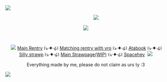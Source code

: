 <div>
<img src ="https://64.media.tumblr.com/04bbfecd48a44be15e277275c1886b65/2bdf54e703a92672-e6/s2048x3072/b79d3896b37b03b0927ed57d34ee45c516947cee.pnj" >
</div>

‎ ‎ ‎ ‎ ‎ ‎ ‎ ‎ ‎ ‎ ‎ ‎‎ ‎ ‎ ‎‎ ‎ ‎‎ ‎ ‎ ‎ ‎ ‎ ‎ ‎ ‎ ‎ ‎ ‎ ‎ ‎ ‎ ‎‎ ‎ ‎ ‎‎ ‎ ‎‎ ‎ ‎ ‎ ‎ ‎ ‎ ‎ ‎ ‎ ‎ ‎ ‎ ‎ ‎ ‎‎ ‎ ‎ ‎‎ ‎ ‎‎ ‎‎ ‎ ‎ ‎ ‎ ‎ ‎ ‎ ‎ ‎ ‎ ‎‎ ‎ ‎ ‎‎ ‎ ‎‎ ‎ ‎ ‎ ‎ ‎ ‎ ‎ ‎ ‎ ‎ ‎ ‎ ‎ ‎ ‎‎ ‎‎ ‎ ‎ ‎ ‎ ‎ ‎ ‎ ‎ ‎ ‎‎ ‎ ‎‎![](https://komarev.com/ghpvc/?username=Sc4r7V4mp1r3&color=242424&style=plastic&label=Sweethearts&abbreviated=true)
<p align ="center"> <img src="https://64.media.tumblr.com/d55e1f6135bff78d9c2e057682575ea1/2bdf54e703a92672-3b/s1280x1920/1bc6aa8405efae97c0ffb7c9511c1986e961bf01.pnj"> </p>

‎<p align = "center"> ‎ ‎‎‎‎<img src = "https://64.media.tumblr.com/940c839b510c10492152fb4703061e6c/2bdf54e703a92672-6d/s100x200/bd029682d65af64347e794171564245c4e21ed09.gifv">‎  ‎‎[Main Rentry](https://rentry.co/iw4nttobeyou) ꒰ঌ·✦·໒꒱ [Matching rentry with vro](https://rentry.co/snake-fangs) ꒰ঌ·✦·໒꒱ [Atabook](https://sc4ryv4mp1r3.atabook.org) ꒰ঌ·✦·໒꒱ [Silly strawp](https://menvro3.straw.page) ꒰ঌ·✦·໒꒱ [Main Strawpage(WIP)]() ꒰ঌ·✦·໒꒱  [Spacehey](https://spacehey.com/sc4ryv4mp1r3)‎ ‎‎‎‎  ‎‎<img src = "https://64.media.tumblr.com/940c839b510c10492152fb4703061e6c/2bdf54e703a92672-6d/s100x200/bd029682d65af64347e794171564245c4e21ed09.gifv"> </p>
<p align = "center"> Everything made by me, please do not claim as urs ty :3 </p>

<div>
<img src ="https://64.media.tumblr.com/544b4cdfafccfafc480aed94b23eb635/2bdf54e703a92672-6a/s2048x3072/af7200458a5127c88bea4fbc95a8f2c7a6eb360b.pnj" >
</div>

